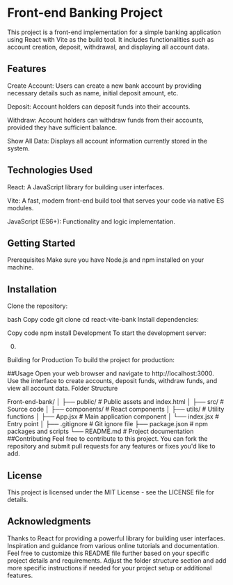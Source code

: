 
# Front-end Banking Project
This project is a front-end implementation for a simple banking application using React with Vite as the build tool. It includes functionalities such as account creation, deposit, withdrawal, and displaying all account data.

## Features
Create Account: Users can create a new bank account by providing necessary details such as name, initial deposit amount, etc.

Deposit: Account holders can deposit funds into their accounts.

Withdraw: Account holders can withdraw funds from their accounts, provided they have sufficient balance.

Show All Data: Displays all account information currently stored in the system.

## Technologies Used
React: A JavaScript library for building user interfaces.

Vite: A fast, modern front-end build tool that serves your code via native ES modules.

JavaScript (ES6+): Functionality and logic implementation.

## Getting Started
Prerequisites
Make sure you have Node.js and npm installed on your machine.

## Installation
Clone the repository:

bash
Copy code
git clone <repository-url>
cd react-vite-bank
Install dependencies:

Copy code
npm install
Development
To start the development server:

00.

Building for Production
To build the project for production:

##Usage
Open your web browser and navigate to http://localhost:3000.
Use the interface to create accounts, deposit funds, withdraw funds, and view all account data.
Folder Structure

Front-end-bank/
│
├── public/         # Public assets and index.html
│
├── src/            # Source code
│   ├── components/ # React components
│   ├── utils/      # Utility functions
│   ├── App.jsx     # Main application component
│   └── index.jsx   # Entry point
│
├── .gitignore      # Git ignore file
├── package.json    # npm packages and scripts
└── README.md       # Project documentation
##Contributing
Feel free to contribute to this project. You can fork the repository and submit pull requests for any features or fixes you'd like to add.

## License
This project is licensed under the MIT License - see the LICENSE file for details.

## Acknowledgments
Thanks to React for providing a powerful library for building user interfaces.
Inspiration and guidance from various online tutorials and documentation.
Feel free to customize this README file further based on your specific project details and requirements. Adjust the folder structure section and add more specific instructions if needed for your project setup or additional features.

